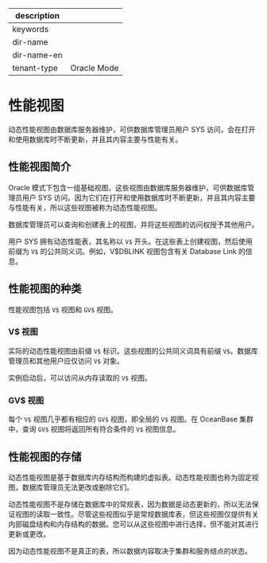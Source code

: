 |description||
|---|---|
|keywords||
|dir-name||
|dir-name-en||
|tenant-type|Oracle Mode|

# 性能视图 

动态性能视图由数据库服务器维护，可供数据库管理员用户 SYS 访问，会在打开和使用数据库时不断更新，并且其内容主要与性能有关。

## 性能视图简介 

Oracle 模式下包含一组基础视图，这些视图由数据库服务器维护，可供数据库管理员用户 SYS 访问。因为它们在打开和使用数据库时不断更新，并且其内容主要与性能有关，所以这些视图被称为动态性能视图。

数据库管理员可以查询和创建表上的视图，并将这些视图的访问权授予其他用户。

用户 SYS 拥有动态性能表，其名称以 `V$` 开头。在这些表上创建视图，然后使用前缀为 `V$` 的公共同义词。例如，V$DBLINK 视图包含有关 Database Link 的信息。

## 性能视图的种类 

性能视图包括 `V$` 视图和 `GV$` 视图。

### V$ 视图 

实际的动态性能视图由前缀 `V$` 标识。这些视图的公共同义词具有前缀 `V$`。数据库管理员和其他用户应仅访问 `V$` 对象。

​实例启动后，可以访问从内存读取的 `V$` 视图。

### GV$ 视图 

每个 `V$` 视图几乎都有相应的 `GV$` 视图，即全局的 `V$` 视图。在 OceanBase 集群中，查询 `GV$` 视图将返回所有符合条件的 `V$` 视图信息。

## 性能视图的存储 

动态性能视图是基于数据库内存结构而构建的虚拟表。动态性能视图也称为固定视图，数据库管理员无法更改或删除它们。

动态性能视图不是存储在数据库中的常规表，因为数据是动态更新的，所以无法保证视图的读取一致性。尽管这些视图似乎是常规数据库表，但这些视图仅提供有关内部磁盘结构和内存结构的数据。您可以从这些视图中进行选择，但不能对其进行更新或更改。

因为动态性能视图不是真正的表，所以数据内容取决于集群和服务结点的状态。
